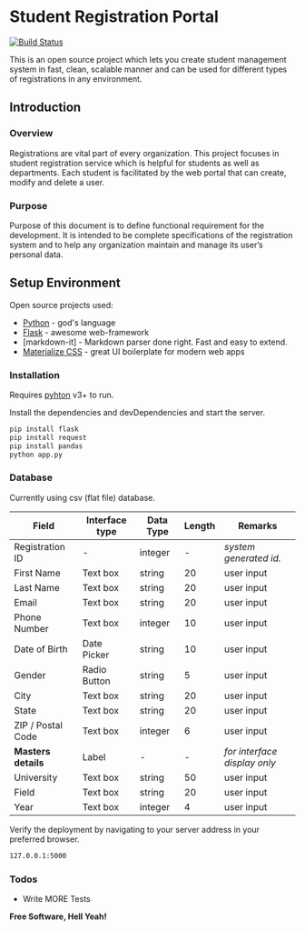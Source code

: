 # Student Registration Portal

[![Build Status](https://travis-ci.org/joemccann/dillinger.svg?branch=master)](https://travis-ci.org/joemccann/dillinger)

This is an open source project which lets you create student management system in fast, clean, scalable manner and can be used for different types of registrations in any environment.

## Introduction
### Overview
Registrations are vital part of every organization. This project focuses in student registration service which is helpful for students as well as departments. Each student is facilitated by the web portal that can create, modify and delete a user. 

### Purpose
Purpose of this document is to define functional requirement for the development. It is intended to be complete specifications of the registration system and to help any organization maintain and manage its user’s personal data.

## Setup Environment

 Open source projects used:

* [Python](https://www.python.org/) - god's language
* [Flask](https://palletsprojects.com/p/flask/) - awesome web-framework
* [markdown-it] - Markdown parser done right. Fast and easy to extend.
* [Materialize CSS](https://materializecss.com/getting-started.html) - great UI boilerplate for modern web apps


### Installation

Requires [pyhton](https://www.python.org/downloads/) v3+ to run.

Install the dependencies and devDependencies and start the server.

```sh
pip install flask
pip install request
pip install pandas
python app.py
```

### Database
Currently using csv (flat file) database.

| **Field** | **Interface type** | **Data Type** | **Length** | **Remarks** |
| --- | --- | --- | --- | --- |
| Registration ID | - | integer | - | _system generated id._ |
| First Name | Text box | string | 20 | user input |
| Last Name | Text box | string | 20 | user input |
| Email | Text box | string | 20 | user input |
| Phone Number | Text box | integer | 10 | user input |
| Date of Birth | Date Picker | string | 10 | user input |
| Gender | Radio Button | string | 5 | user input |
| City | Text box | string | 20 | user input |
| State | Text box | string | 20 | user input |
| ZIP / Postal Code | Text box | integer | 6 | user input |
| **Masters**  **details** | Label | - | - | _for interface display only_ |
| University | Text box | string | 50 | user input |
| Field | Text box | string | 20 | user input |
| Year | Text box | integer | 4 | user input |


Verify the deployment by navigating to your server address in your preferred browser.

```sh
127.0.0.1:5000
```

### Todos

 - Write MORE Tests

**Free Software, Hell Yeah!**
